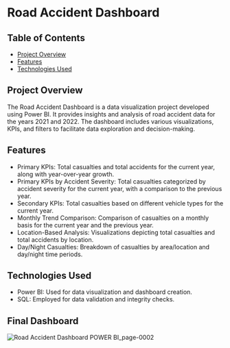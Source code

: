 # Road Accident Dashboard

## Table of Contents
- [Project Overview](#project-overview)
- [Features](#features)
- [Technologies Used](#technologies-used)


## Project Overview

The Road Accident Dashboard is a data visualization project developed using Power BI. It provides insights and analysis of road accident data for the years 2021 and 2022. The dashboard includes various visualizations, KPIs, and filters to facilitate data exploration and decision-making.

## Features

- Primary KPIs: Total casualties and total accidents for the current year, along with year-over-year growth.
- Primary KPIs by Accident Severity: Total casualties categorized by accident severity for the current year, with a comparison to the previous year.
- Secondary KPIs: Total casualties based on different vehicle types for the current year.
- Monthly Trend Comparison: Comparison of casualties on a monthly basis for the current year and the previous year.
- Location-Based Analysis: Visualizations depicting total casualties and total accidents by location.
- Day/Night Casualties: Breakdown of casualties by area/location and day/night time periods.

## Technologies Used

- Power BI: Used for data visualization and dashboard creation.
- SQL: Employed for data validation and integrity checks.

## Final Dashboard

![Road Accident Dashboard POWER BI_page-0002](https://github.com/jagtapdinesh17/ROAD-ACCIDENT-DASHBOARD-USING-POWER-BI/assets/119662841/e4412920-ecc4-4472-aace-4f12cfa8b8f7)

